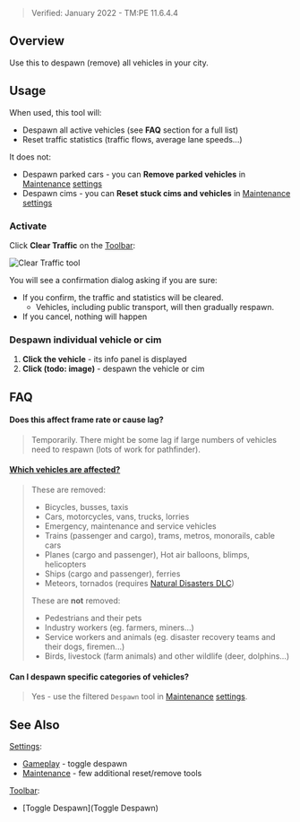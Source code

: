 > Verified: January 2022 - TM:PE 11.6.4.4

## Overview

Use this to despawn (remove) all vehicles in your city.

## Usage

When used, this tool will:

* Despawn all active vehicles (see **FAQ** section for a full list)
* Reset traffic statistics (traffic flows, average lane speeds...)

It does not:

* Despawn parked cars - you can **Remove parked vehicles** in [Maintenance](Maintenance) [settings](settings)
* Despawn cims - you can **Reset stuck cims and vehicles** in [Maintenance](Maintenance) [settings](settings)

### Activate

Click **Clear Traffic** on the [Toolbar](Toolbar):

![Clear Traffic tool](https://imgur.com/Kt069B0.png)

You will see a confirmation dialog asking if you are sure:

* If you confirm, the traffic and statistics will be cleared.
    * Vehicles, including public transport, will then gradually respawn.
* If you cancel, nothing will happen

### Despawn individual vehicle or cim

1. **Click the vehicle** - its info panel is displayed
2. **Click (todo: image)** - despawn the vehicle or cim

## FAQ

#### Does this affect frame rate or cause lag?
> Temporarily. There might be some lag if large numbers of vehicles need to respawn (lots of work for pathfinder).

#### [Which vehicles are affected?](https://github.com/krzychu124/Cities-Skylines-Traffic-Manager-President-Edition/issues/35)
> These are removed:
> * Bicycles, busses, taxis
> * Cars, motorcycles, vans, trucks, lorries
> * Emergency, maintenance and service vehicles
> * Trains (passenger and cargo), trams, metros, monorails, cable cars
> * Planes (cargo and passenger), Hot air balloons, blimps, helicopters
> * Ships (cargo and passenger), ferries
> * Meteors, tornados (requires [Natural Disasters DLC](https://store.steampowered.com/app/515191/Cities_Skylines__Natural_Disasters/))
>  
> These are **not** removed:
> * Pedestrians and their pets
> * Industry workers (eg. farmers, miners...)
> * Service workers and animals (eg. disaster recovery teams and their dogs, firemen...)
> * Birds, livestock (farm animals) and other wildlife (deer, dolphins...)

#### Can I despawn specific categories of vehicles?
> Yes - use the filtered `Despawn` tool in [Maintenance](Maintenance) [settings](settings).

## See Also

[Settings](Settings):

* [Gameplay](Gameplay) - toggle despawn
* [Maintenance](Maintenance) - few additional reset/remove tools

[Toolbar](Toolbar):

* [Toggle Despawn](Toggle Despawn)
